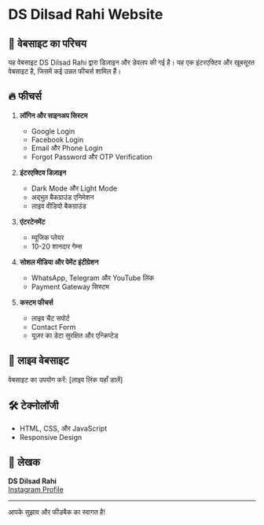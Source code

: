 # DS Dilsad Rahi Website

## 🌟 वेबसाइट का परिचय
यह वेबसाइट DS Dilsad Rahi द्वारा डिज़ाइन और डेवलप की गई है। यह एक इंटरएक्टिव और खूबसूरत वेबसाइट है, जिसमें कई उन्नत फीचर्स शामिल हैं।

## 🔥 फीचर्स
1. **लॉगिन और साइनअप सिस्टम**  
   - Google Login  
   - Facebook Login  
   - Email और Phone Login  
   - Forgot Password और OTP Verification  

2. **इंटरएक्टिव डिज़ाइन**  
   - Dark Mode और Light Mode  
   - अद्भुत बैकग्राउंड एनिमेशन  
   - लाइव वीडियो बैकग्राउंड  

3. **एंटरटेनमेंट**  
   - म्यूजिक प्लेयर  
   - 10-20 शानदार गेम्स  

4. **सोशल मीडिया और पेमेंट इंटीग्रेशन**  
   - WhatsApp, Telegram और YouTube लिंक  
   - Payment Gateway सिस्टम  

5. **कस्टम फीचर्स**  
   - लाइव चैट सपोर्ट  
   - Contact Form  
   - यूज़र का डेटा सुरक्षित और एन्क्रिप्टेड  

## 🚀 लाइव वेबसाइट  
वेबसाइट का उपयोग करें: [लाइव लिंक यहाँ डालें]

## 🛠 टेक्नोलॉजी  
- HTML, CSS, और JavaScript  
- Responsive Design  

## 📝 लेखक
**DS Dilsad Rahi**  
[Instagram Profile](https://www.instagram.com/r_o_c_k_s_t_a_r__444)

---

आपके सुझाव और फीडबैक का स्वागत है!
